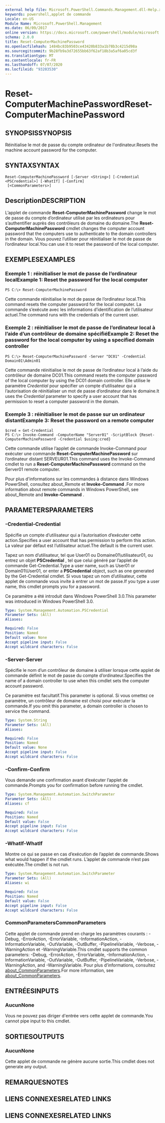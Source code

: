 ```yaml
---
external help file: Microsoft.PowerShell.Commands.Management.dll-Help.xml
keywords: powershell,applet de commande
Locale: en-US
Module Name: Microsoft.PowerShell.Management
ms.date: 06/09/2017
online version: https://docs.microsoft.com/powershell/module/microsoft.powershell.management/reset-computermachinepassword?view=powershell-5.1&WT.mc_id=ps-gethelp
schema: 2.0.0
title: Reset-ComputerMachinePassword
ms.openlocfilehash: 1484bc83b9503ce43420b833a1b78b3c4215d98a
ms.sourcegitcommit: 9b28fb9a3d72655bb63f62af18b3a5af6a05cd3f
ms.translationtype: MT
ms.contentlocale: fr-FR
ms.lasthandoff: 07/07/2020
ms.locfileid: "93203530"
---
```

# <span data-ttu-id="db637-103">Reset-ComputerMachinePassword</span><span class="sxs-lookup"><span data-stu-id="db637-103">Reset-ComputerMachinePassword</span></span>

## <span data-ttu-id="db637-104">SYNOPSIS</span><span class="sxs-lookup"><span data-stu-id="db637-104">SYNOPSIS</span></span>
<span data-ttu-id="db637-105">Réinitialise le mot de passe du compte ordinateur de l'ordinateur.</span><span class="sxs-lookup"><span data-stu-id="db637-105">Resets the machine account password for the computer.</span></span>

## <span data-ttu-id="db637-106">SYNTAX</span><span class="sxs-lookup"><span data-stu-id="db637-106">SYNTAX</span></span>

```
Reset-ComputerMachinePassword [-Server <String>] [-Credential <PSCredential>] [-WhatIf] [-Confirm]
 [<CommonParameters>]
```

## <span data-ttu-id="db637-107">Description</span><span class="sxs-lookup"><span data-stu-id="db637-107">DESCRIPTION</span></span>
<span data-ttu-id="db637-108">L’applet de commande **Reset-ComputerMachinePassword** change le mot de passe du compte d’ordinateur utilisé par les ordinateurs pour s’authentifier auprès des contrôleurs de domaine du domaine.</span><span class="sxs-lookup"><span data-stu-id="db637-108">The **Reset-ComputerMachinePassword** cmdlet changes the computer account password that the computers use to authenticate to the domain controllers in the domain.</span></span>
<span data-ttu-id="db637-109">Vous pouvez l’utiliser pour réinitialiser le mot de passe de l’ordinateur local.</span><span class="sxs-lookup"><span data-stu-id="db637-109">You can use it to reset the password of the local computer.</span></span>

## <span data-ttu-id="db637-110">EXEMPLES</span><span class="sxs-lookup"><span data-stu-id="db637-110">EXAMPLES</span></span>

### <span data-ttu-id="db637-111">Exemple 1 : réinitialiser le mot de passe de l’ordinateur local</span><span class="sxs-lookup"><span data-stu-id="db637-111">Example 1: Reset the password for the local computer</span></span>

```
PS C:\> Reset-ComputerMachinePassword
```

<span data-ttu-id="db637-112">Cette commande réinitialise le mot de passe de l’ordinateur local.</span><span class="sxs-lookup"><span data-stu-id="db637-112">This command resets the computer password for the local computer.</span></span>
<span data-ttu-id="db637-113">La commande s’exécute avec les informations d’identification de l’utilisateur actuel.</span><span class="sxs-lookup"><span data-stu-id="db637-113">The command runs with the credentials of the current user.</span></span>

### <span data-ttu-id="db637-114">Exemple 2 : réinitialiser le mot de passe de l’ordinateur local à l’aide d’un contrôleur de domaine spécifié</span><span class="sxs-lookup"><span data-stu-id="db637-114">Example 2: Reset the password for the local computer by using a specified domain controller</span></span>

```
PS C:\> Reset-ComputerMachinePassword -Server "DC01" -Credential Domain01\Admin01
```

<span data-ttu-id="db637-115">Cette commande réinitialise le mot de passe de l’ordinateur local à l’aide du contrôleur de domaine DC01.</span><span class="sxs-lookup"><span data-stu-id="db637-115">This command resets the computer password of the local computer by using the DC01 domain controller.</span></span>
<span data-ttu-id="db637-116">Elle utilise le paramètre *Credential* pour spécifier un compte d’utilisateur qui a l’autorisation de réinitialiser un mot de passe d’ordinateur dans le domaine.</span><span class="sxs-lookup"><span data-stu-id="db637-116">It uses the *Credential* parameter to specify a user account that has permission to reset a computer password in the domain.</span></span>

### <span data-ttu-id="db637-117">Exemple 3 : réinitialiser le mot de passe sur un ordinateur distant</span><span class="sxs-lookup"><span data-stu-id="db637-117">Example 3: Reset the password on a remote computer</span></span>

```
$cred = Get-Credential
PS C:\> Invoke-Command -ComputerName "Server01" -ScriptBlock {Reset-ComputerMachinePassword -Credential $using:cred}
```

<span data-ttu-id="db637-118">Cette commande utilise l’applet de commande Invoke-Command pour exécuter une commande **Reset-ComputerMachinePassword** sur l’ordinateur distant SERVEUR01.</span><span class="sxs-lookup"><span data-stu-id="db637-118">This command uses the Invoke-Command cmdlet to run a **Reset-ComputerMachinePassword** command on the Server01 remote computer.</span></span>

<span data-ttu-id="db637-119">Pour plus d'informations sur les commandes à distance dans Windows PowerShell, consultez about_Remote et **Invoke-Command** .</span><span class="sxs-lookup"><span data-stu-id="db637-119">For more information about remote commands in Windows PowerShell, see about_Remote and **Invoke-Command** .</span></span>

## <span data-ttu-id="db637-120">PARAMETERS</span><span class="sxs-lookup"><span data-stu-id="db637-120">PARAMETERS</span></span>

### <span data-ttu-id="db637-121">-Credential</span><span class="sxs-lookup"><span data-stu-id="db637-121">-Credential</span></span>
<span data-ttu-id="db637-122">Spécifie un compte d’utilisateur qui a l’autorisation d’exécuter cette action.</span><span class="sxs-lookup"><span data-stu-id="db637-122">Specifies a user account that has permission to perform this action.</span></span>
<span data-ttu-id="db637-123">La valeur par défaut est l’utilisateur actuel.</span><span class="sxs-lookup"><span data-stu-id="db637-123">The default is the current user.</span></span>

<span data-ttu-id="db637-124">Tapez un nom d’utilisateur, tel que User01 ou Domaine01\utilisateur01, ou entrez un objet **PSCredential** , tel que celui généré par l’applet de commande Get-Credential.</span><span class="sxs-lookup"><span data-stu-id="db637-124">Type a user name, such as User01 or Domain01\User01, or enter a **PSCredential** object, such as one generated by the Get-Credential cmdlet.</span></span>
<span data-ttu-id="db637-125">Si vous tapez un nom d’utilisateur, cette applet de commande vous invite à entrer un mot de passe.</span><span class="sxs-lookup"><span data-stu-id="db637-125">If you type a user name, this cmdlet prompts you for a password.</span></span>

<span data-ttu-id="db637-126">Ce paramètre a été introduit dans Windows PowerShell 3.0.</span><span class="sxs-lookup"><span data-stu-id="db637-126">This parameter was introduced in Windows PowerShell 3.0.</span></span>

```yaml
Type: System.Management.Automation.PSCredential
Parameter Sets: (All)
Aliases:

Required: False
Position: Named
Default value: None
Accept pipeline input: False
Accept wildcard characters: False
```

### <span data-ttu-id="db637-127">-Server</span><span class="sxs-lookup"><span data-stu-id="db637-127">-Server</span></span>
<span data-ttu-id="db637-128">Spécifie le nom d’un contrôleur de domaine à utiliser lorsque cette applet de commande définit le mot de passe du compte d’ordinateur.</span><span class="sxs-lookup"><span data-stu-id="db637-128">Specifies the name of a domain controller to use when this cmdlet sets the computer account password.</span></span>

<span data-ttu-id="db637-129">Ce paramètre est facultatif.</span><span class="sxs-lookup"><span data-stu-id="db637-129">This parameter is optional.</span></span>
<span data-ttu-id="db637-130">Si vous omettez ce paramètre, un contrôleur de domaine est choisi pour exécuter la commande.</span><span class="sxs-lookup"><span data-stu-id="db637-130">If you omit this parameter, a domain controller is chosen to service the command.</span></span>

```yaml
Type: System.String
Parameter Sets: (All)
Aliases:

Required: False
Position: Named
Default value: None
Accept pipeline input: False
Accept wildcard characters: False
```

### <span data-ttu-id="db637-131">-Confirm</span><span class="sxs-lookup"><span data-stu-id="db637-131">-Confirm</span></span>
<span data-ttu-id="db637-132">Vous demande une confirmation avant d’exécuter l’applet de commande.</span><span class="sxs-lookup"><span data-stu-id="db637-132">Prompts you for confirmation before running the cmdlet.</span></span>

```yaml
Type: System.Management.Automation.SwitchParameter
Parameter Sets: (All)
Aliases: cf

Required: False
Position: Named
Default value: False
Accept pipeline input: False
Accept wildcard characters: False
```

### <span data-ttu-id="db637-133">-WhatIf</span><span class="sxs-lookup"><span data-stu-id="db637-133">-WhatIf</span></span>
<span data-ttu-id="db637-134">Montre ce qui se passe en cas d’exécution de l’applet de commande.</span><span class="sxs-lookup"><span data-stu-id="db637-134">Shows what would happen if the cmdlet runs.</span></span>
<span data-ttu-id="db637-135">L’applet de commande n’est pas exécutée.</span><span class="sxs-lookup"><span data-stu-id="db637-135">The cmdlet is not run.</span></span>

```yaml
Type: System.Management.Automation.SwitchParameter
Parameter Sets: (All)
Aliases: wi

Required: False
Position: Named
Default value: False
Accept pipeline input: False
Accept wildcard characters: False
```

### <span data-ttu-id="db637-136">CommonParameters</span><span class="sxs-lookup"><span data-stu-id="db637-136">CommonParameters</span></span>
<span data-ttu-id="db637-137">Cette applet de commande prend en charge les paramètres courants : -Debug, -ErrorAction, -ErrorVariable, -InformationAction, -InformationVariable, -OutVariable, -OutBuffer, -PipelineVariable, -Verbose, -WarningAction et -WarningVariable.</span><span class="sxs-lookup"><span data-stu-id="db637-137">This cmdlet supports the common parameters: -Debug, -ErrorAction, -ErrorVariable, -InformationAction, -InformationVariable, -OutVariable, -OutBuffer, -PipelineVariable, -Verbose, -WarningAction, and -WarningVariable.</span></span> <span data-ttu-id="db637-138">Pour plus d’informations, consultez [about_CommonParameters](https://go.microsoft.com/fwlink/?LinkID=113216).</span><span class="sxs-lookup"><span data-stu-id="db637-138">For more information, see [about_CommonParameters](https://go.microsoft.com/fwlink/?LinkID=113216).</span></span>

## <span data-ttu-id="db637-139">ENTRÉES</span><span class="sxs-lookup"><span data-stu-id="db637-139">INPUTS</span></span>

### <span data-ttu-id="db637-140">Aucun</span><span class="sxs-lookup"><span data-stu-id="db637-140">None</span></span>
<span data-ttu-id="db637-141">Vous ne pouvez pas diriger d'entrée vers cette applet de commande.</span><span class="sxs-lookup"><span data-stu-id="db637-141">You cannot pipe input to this cmdlet.</span></span>

## <span data-ttu-id="db637-142">SORTIES</span><span class="sxs-lookup"><span data-stu-id="db637-142">OUTPUTS</span></span>

### <span data-ttu-id="db637-143">Aucun</span><span class="sxs-lookup"><span data-stu-id="db637-143">None</span></span>
<span data-ttu-id="db637-144">Cette applet de commande ne génère aucune sortie.</span><span class="sxs-lookup"><span data-stu-id="db637-144">This cmdlet does not generate any output.</span></span>

## <span data-ttu-id="db637-145">REMARQUES</span><span class="sxs-lookup"><span data-stu-id="db637-145">NOTES</span></span>

## <span data-ttu-id="db637-146">LIENS CONNEXES</span><span class="sxs-lookup"><span data-stu-id="db637-146">RELATED LINKS</span></span>

## <span data-ttu-id="db637-147">LIENS CONNEXES</span><span class="sxs-lookup"><span data-stu-id="db637-147">RELATED LINKS</span></span>
